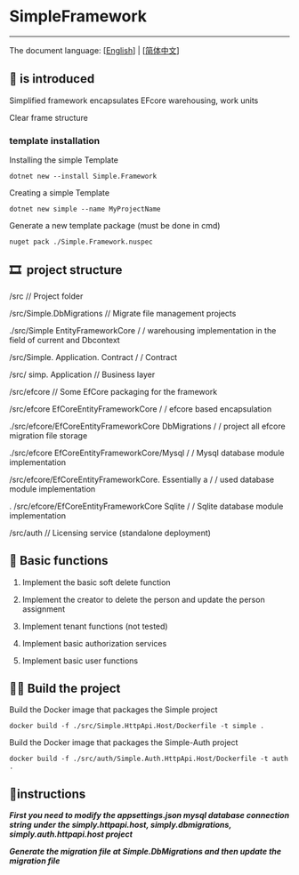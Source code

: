 # SimpleFramework

---

The document language: [[English](README.en.md)] | [[简体中文](README.md)]

## 🎈 is introduced

Simplified framework encapsulates EFcore warehousing, work units

Clear frame structure

### template installation

Installing the simple Template

```shell
dotnet new --install Simple.Framework
```

Creating a simple Template

```shell
dotnet new simple --name MyProjectName
```

Generate a new template package (must be done in cmd)

```shell
nuget pack ./Simple.Framework.nuspec
```

## 🎞 ️ project structure

/src // Project folder

/src/Simple.DbMigrations // Migrate file management projects

./src/Simple EntityFrameworkCore / / warehousing implementation in the field of current and Dbcontext

/src/Simple. Application. Contract / / Contract

/src/ simp. Application // Business layer

/src/efcore // Some EfCore packaging for the framework

/src/efcore EfCoreEntityFrameworkCore / / efcore based encapsulation

./src/efcore/EfCoreEntityFrameworkCore DbMigrations / / project all efcore migration file storage

./src/efcore EfCoreEntityFrameworkCore/Mysql / / Mysql database module implementation

/src/efcore/EfCoreEntityFrameworkCore. Essentially a / / used database module implementation

. /src/efcore/EfCoreEntityFrameworkCore Sqlite / / Sqlite database module implementation

/src/auth // Licensing service (standalone deployment)

## 🍬 Basic functions

1. Implement the basic soft delete function

2. Implement the creator to delete the person and update the person assignment

3. Implement tenant functions (not tested)

4. Implement basic authorization services

5. Implement basic user functions

## 🏴‍☠️ Build the project

Build the Docker image that packages the Simple project

```shell
docker build -f ./src/Simple.HttpApi.Host/Dockerfile -t simple .
```

Build the Docker image that packages the Simple-Auth project

```shell
docker build -f ./src/auth/Simple.Auth.HttpApi.Host/Dockerfile -t auth .
```

## 🛞instructions

**_First you need to modify the appsettings.json mysql database connection string under the simply.httpapi.host, simply.dbmigrations, simply.auth.httpapi.host project_**

**_Generate the migration file at Simple.DbMigrations and then update the migration file_**
